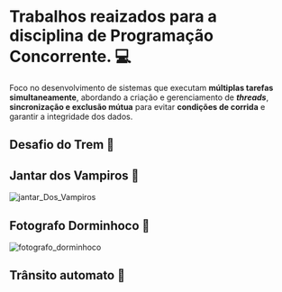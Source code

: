 # Trabalhos reaizados para a disciplina de Programação Concorrente. 💻
Foco no desenvolvimento de sistemas que executam **múltiplas tarefas simultaneamente**, abordando a criação e gerenciamento de ***threads***, **sincronização e exclusão mútua** para evitar **condições de corrida** e garantir a integridade dos dados. 

## Desafio do Trem 🚋

## Jantar dos Vampiros 🧛

![jantar_Dos_Vampiros](https://github.com/user-attachments/assets/f1e862d6-4d21-482c-af6f-0b01124b0b92)

## Fotografo Dorminhoco 📸

![fotografo_dorminhoco](https://github.com/user-attachments/assets/87efebb6-5e47-4d22-a25e-f5c7cae77aea)

## Trânsito automato 🚗

